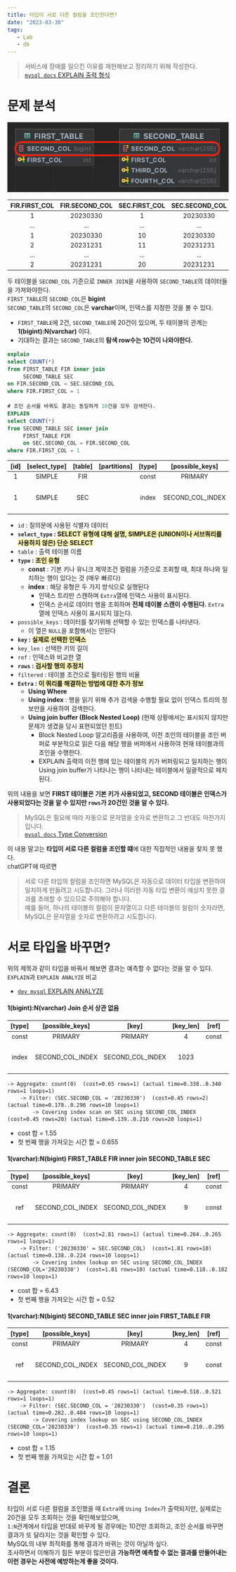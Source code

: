 ```yaml
---
title: 타입이 서로 다른 컬럼을 조인한다면?
date: "2023-03-30"
tags:
   - Lab
   - db
---
```


> 서비스에 장애를 일으킨 이유를 재현해보고 정리하기 위해 작성한다.  
> [`mysql docs` EXPLAIN 출력 형식](https://dev.mysql.com/doc/refman/5.7/en/explain-output.html#explain-join-types)

# 문제 분석

![](case1.png)

|FIR.FIRST_COL|FIR.SECOND_COL|SEC.FIRST_COL|SEC.SECOND_COL|
|:---:|:---:|:---:|:---:|
1|20230330|1|20230330|
| ... | ... | ... | ... |
1|20230330|10|20230330|
2|20231231|11|20231231|
| ... | ... | ... | ... |
2|20231231|20|20231231|

두 테이블을 `SECOND_COL` 기준으로 `INNER JOIN`을 사용하여 `SECOND_TABLE`의 데이터들을 가져와야한다.  
`FIRST_TABLE`의 `SECOND_COL`은 **bigint**  
`SECOND_TABLE`의 `SECOND_COL`은 **varchar**이며, 인덱스를 지정한 것을 볼 수 있다.  
- `FIRST_TABLE`에 2건, `SECOND_TABLE`에 20건이 있으며, 두 테이블의 관계는 **1(bigint):N(varchar)** 이다.
- 기대하는 결과는 `SECOND_TABLE`의 **탐색 row수는 10건이 나와야한다.**

```sql
explain
select COUNT(*)
from FIRST_TABLE FIR inner join
     SECOND_TABLE SEC
on FIR.SECOND_COL = SEC.SECOND_COL
where FIR.FIRST_COL = 1

# 조인 순서를 바꿔도 결과는 동일하게 10건을 모두 검색한다.
EXPLAIN
select COUNT(*)
from SECOND_TABLE SEC inner join
     FIRST_TABLE FIR
     on SEC.SECOND_COL = FIR.SECOND_COL
where FIR.FIRST_COL = 1
```

|[id]|[select_type]|[table]|[partitions]|[type]|[possible_keys]|[key]|[key_len]|[ref]|[rows]|[filtered]|[Extra]|
|:---:|:---:|:---:|:---:|:---:|:---:|:---:|:---:|:---:|:---:|:---:|:---:|
|1|SIMPLE|FIR| |const|PRIMARY|PRIMARY|4|const|1|100|
|1|SIMPLE|SEC| |index|SECOND_COL_INDEX|SECOND_COL_INDEX|1023| |20|10|Using where; Using index|


- `id` : 질의문에 사용된 식별자 데이터
- **`select_type` : <span style="background-color:#fff5b1">SELECT 유형에 대해 설명, **SIMPLE**은 (UNION이나 서브쿼리를 사용하지 않은) 단순 SELECT**</span>
- `table` : 출력 테이블 이름
- **`type` : <span style="background-color:#fff5b1">조인 유형</span>**
  - **const** : 기본 키나 유니크 제약조건 컬럼을 기준으로 조회할 때, 최대 하나와 일치하는 행이 있다는 것 (매우 빠르다)
  - **index** : 해당 유형은 두 가지 방식으로 실행된다
    - 인덱스 트리만 스캔하며 `Extra`열에 인덱스 사용이 표시된다.
    - 인덱스 순서로 데이터 행을 조회하며 **전체 테이블 스캔이 수행된다.** `Extra`열에 인덱스 사용이 표시되지 않는다.
- `possible_keys` : 데이터를 찾기위해 선택할 수 있는 인덱스를 나타낸다.
  - 이 열은 `NULL`을 포함해서는 안된다
- **`key` : <span style="background-color:#fff5b1">실제로 선택한 인덱스</span>**
- `key_len` : 선택한 키의 길이
- `ref` : 인덱스와 비교한 열
- **`rows` : <span style="background-color:#fff5b1">검사할 행의 추정치</span>**
- `filtered` : 테이블 조건으로 필터링된 행의 비율
- **`Extra` : <span style="background-color:#fff5b1">이 쿼리를 해결하는 방법에 대한 추가 정보</span>**
  - **Using Where**
  - **Using index** : 행을 읽기 위해 추가 검색을 수행할 필요 없이 인덱스 트리의 정보만을 사용하여 검색한다.
  - **Using join buffer (Block Nested Loop)** (현재 상황에서는 표시되지 않지만 문제가 생겼을 당시 표현되었던 힌트)
    - Block Nested Loop 알고리즘을 사용하여, 이전 조인의 테이블을 조인 버퍼로 부분적으로 읽은 다음 해당 행을 버퍼에서 사용하여 현재 테이블과의 조인을 수행한다.  
    - EXPLAIN 출력의 이전 행에 있는 테이블의 키가 버퍼링되고 일치하는 행이 Using join buffer가 나타나는 행이 나타내는 테이블에서 일괄적으로 페치된다.

위의 내용을 보면 **FIRST 테이블은 기본 키가 사용되었고, SECOND 테이블은 인덱스가 사용되었다는 것을 알 수 있지만 `rows`가 20건인 것을 알 수 있다.**  

> MySQL은 필요에 따라 자동으로 문자열을 숫자로 변환하고 그 반대도 마찬가지입니다.  
> [`mysql docs` Type Conversion](https://dev.mysql.com/doc/refman/8.0/en/type-conversion.html)  

이 내용 말고는 **타입이 서로 다른 컬럼을 조인할 떄**에 대한 직접적인 내용을 찾지 못 했다.  
chatGPT에 따르면

> 서로 다른 타입의 컬럼을 조인하면 MySQL은 자동으로 데이터 타입을 변환하여 일치하게 만들려고 시도합니다. 그러나 이러한 자동 타입 변환이 예상치 못한 결과를 초래할 수 있으므로 주의해야 합니다.  
> 예를 들어, 하나의 테이블의 컬럼이 문자열이고 다른 테이블의 컬럼이 숫자라면, MySQL은 문자열을 숫자로 변환하려고 시도합니다.

# 서로 타입을 바꾸면?

위의 제목과 같이 타입을 바꿔서 해보면 결과는 예측할 수 없다는 것을 알 수 있다.  
`EXPLAIN`과 `EXPLAIN ANALYZE` 비교  
- [`dev mysql` EXPLAIN ANALYZE](https://dev.mysql.com/blog-archive/mysql-explain-analyze/)

#### 1(bigint):N(varchar) **Join 순서 상관 없음**


|[type]|[possible_keys]|[key]|[key_len]|[ref]|[rows]|[filtered]|[Extra]|
|:---:|:---:|:---:|:---:|:---:|:---:|:---:|:---:|
|const|PRIMARY|PRIMARY|4|const|1|100|
|index|SECOND_COL_INDEX|SECOND_COL_INDEX|1023| |20|10|Using where; Using index|

```
-> Aggregate: count(0)  (cost=0.65 rows=1) (actual time=0.338..0.340 rows=1 loops=1)
    -> Filter: (SEC.SECOND_COL = '20230330')  (cost=0.45 rows=2) (actual time=0.178..0.296 rows=10 loops=1)
        -> Covering index scan on SEC using SECOND_COL_INDEX  (cost=0.45 rows=20) (actual time=0.139..0.216 rows=20 loops=1)
```

- cost 합 = 1.55
- 첫 번째 행을 가져오는 시간 합 = 0.655


#### 1(varchar):N(bigint) **FIRST_TABLE FIR inner join SECOND_TABLE SEC**

|[type]|[possible_keys]|[key]|[key_len]|[ref]|[rows]|[filtered]|[Extra]|
|:---:|:---:|:---:|:---:|:---:|:---:|:---:|:---:|
|const|PRIMARY|PRIMARY|4|const|1|100|
|ref|SECOND_COL_INDEX|SECOND_COL_INDEX|9|const|10|100|Using where; Using index|

```
-> Aggregate: count(0)  (cost=2.81 rows=1) (actual time=0.264..0.265 rows=1 loops=1)
    -> Filter: ('20230330' = SEC.SECOND_COL)  (cost=1.81 rows=10) (actual time=0.138..0.224 rows=10 loops=1)
        -> Covering index lookup on SEC using SECOND_COL_INDEX (SECOND_COL='20230330')  (cost=1.81 rows=10) (actual time=0.118..0.182 rows=10 loops=1)
```

- cost 합 = 6.43
- 첫 번째 행을 가져오는 시간 합 = 0.52

#### 1(varchar):N(bigint) **SECOND_TABLE SEC inner join FIRST_TABLE FIR**

|[type]|[possible_keys]|[key]|[key_len]|[ref]|[rows]|[filtered]|[Extra]|
|:---:|:---:|:---:|:---:|:---:|:---:|:---:|:---:|
|const|PRIMARY|PRIMARY|4|const|1|100|
|ref|SECOND_COL_INDEX|SECOND_COL_INDEX|9|const|1|100|Using where; Using index|

```
-> Aggregate: count(0)  (cost=0.45 rows=1) (actual time=0.518..0.521 rows=1 loops=1)
    -> Filter: (SEC.SECOND_COL = '20230330')  (cost=0.35 rows=1) (actual time=0.282..0.404 rows=10 loops=1)
        -> Covering index lookup on SEC using SECOND_COL_INDEX (SECOND_COL='20230330')  (cost=0.35 rows=1) (actual time=0.210..0.295 rows=10 loops=1)
```

- cost 합 = 1.15
- 첫 번째 행을 가져오는 시간 합 = 1.01

# 결론

타입이 서로 다른 컬럼을 조인했을 때 `Extra`에 `Using Index`가 출력되지만, 실제로는 20건을 모두 조회하는 것을 확인해보았으며,  
`1:N`관계에서 타입을 반대로 바꾸게 될 경우에는 10건만 조회하고, 조인 순서를 바꾸면 결과가 또 달라지는 것을 확인할 수 있다.  
MySQL의 내부 최적화를 통해 결과가 바뀌는 것이 아닐까 싶다.  
조사하면서 이해하기 힘든 부분이 많은만큼 **가능하면 예측할 수 없는 결과를 만들어내는 이런 경우는 사전에 예방하는게 좋을 것이다.**  